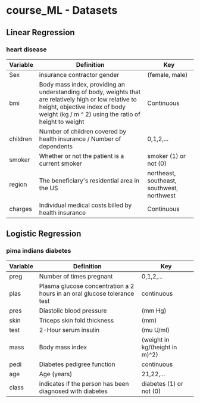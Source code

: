 # course_ML - Datasets

## Linear Regression

### heart disease

|Variable	| Definition |	Key |
|---------|------------|------|
|Sex | insurance contractor gender | (female, male)|
|bmi | Body mass index, providing an understanding of body, weights that are relatively high or low relative to height, objective index of body weight (kg / m ^ 2) using the ratio of height to weight | Continuous | 
|children | Number of children covered by health insurance / Number of dependents| 0,1,2,... |
|smoker | Whether or not the patient is a current smoker | smoker (1) or not (0) |
|region | The beneficiary's residential area in the US | northeast, southeast, southwest, northwest | 
|charges | Individual medical costs billed by health insurance | Continuous |

## Logistic Regression

### pima indians diabetes

|Variable	| Definition |	Key |
|---------|------------|------|
|preg	| Number of times pregnant | 0,1,2,... |
| plas | Plasma glucose concentration a 2 hours in an oral glucose tolerance test | continuous |
| pres | Diastolic blood pressure | (mm Hg) |	
| skin | Triceps skin fold thickness | (mm) |	
| test | 2-Hour serum insulin | (mu U/ml)	|
| mass | Body mass index | (weight in kg/(height in m)^2) |
|pedi | Diabetes pedigree function | continuous |
|age | Age (years) | 21,22,... |
|class | indicates if the person has been diagnosed with diabetes | diabetes (1) or not (0) |	

